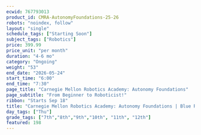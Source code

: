 ```yaml
---
ecwid: 767793013
product_id: CMRA-AutonomyFoundations-25-26
robots: "noindex, follow"
layout: "single"
schedule_tags: ["Starting Soon"]
subject_tags: ["Robotics"]
price: 399.99
price_unit: "per month"
duration: "4-6 mo"
category: "Ongoing"
weight: "53"
end_date: "2026-05-24"
start_time: "6:00"
end_time: "7:30"
page_title: "Carnegie Mellon Robotics Academy: Autonomy Foundations"
page_subtitle: "From Beginner to Roboticist!"
ribbon: "Starts Sep 18"
title: "Carnegie Mellon Robotics Academy: Autonomy Foundations | Blue Ridge Boost"
day_tags: ["Thu"]
grade_tags: ["7th","8th","9th","10th", "11th", "12th"]
featured: 198
---
```

